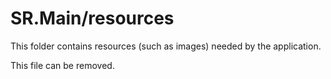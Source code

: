 # SR.Main/resources

This folder contains resources (such as images) needed by the application. 

This file can be removed.
